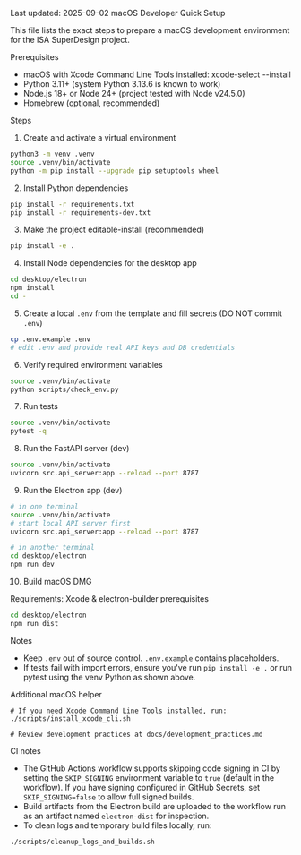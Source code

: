 Last updated: 2025-09-02
macOS Developer Quick Setup

This file lists the exact steps to prepare a macOS development environment for the
ISA SuperDesign project.

Prerequisites
- macOS with Xcode Command Line Tools installed: xcode-select --install
- Python 3.11+ (system Python 3.13.6 is known to work)
- Node.js 18+ or Node 24+ (project tested with Node v24.5.0)
- Homebrew (optional, recommended)

Steps

1) Create and activate a virtual environment

```bash
python3 -m venv .venv
source .venv/bin/activate
python -m pip install --upgrade pip setuptools wheel
```

2) Install Python dependencies

```bash
pip install -r requirements.txt
pip install -r requirements-dev.txt
```

3) Make the project editable-install (recommended)

```bash
pip install -e .
```

4) Install Node dependencies for the desktop app

```bash
cd desktop/electron
npm install
cd -
```

5) Create a local `.env` from the template and fill secrets (DO NOT commit `.env`)

```bash
cp .env.example .env
# edit .env and provide real API keys and DB credentials
```

6) Verify required environment variables

```bash
source .venv/bin/activate
python scripts/check_env.py
```

7) Run tests

```bash
source .venv/bin/activate
pytest -q
```

8) Run the FastAPI server (dev)

```bash
source .venv/bin/activate
uvicorn src.api_server:app --reload --port 8787
```

9) Run the Electron app (dev)

```bash
# in one terminal
source .venv/bin/activate
# start local API server first
uvicorn src.api_server:app --reload --port 8787

# in another terminal
cd desktop/electron
npm run dev
```

10) Build macOS DMG

Requirements: Xcode & electron-builder prerequisites

```bash
cd desktop/electron
npm run dist
```

Notes
- Keep `.env` out of source control. `.env.example` contains placeholders.
- If tests fail with import errors, ensure you've run `pip install -e .` or run pytest using the venv Python as shown above.

Additional macOS helper

```
# If you need Xcode Command Line Tools installed, run:
./scripts/install_xcode_cli.sh

# Review development practices at docs/development_practices.md
```

CI notes

- The GitHub Actions workflow supports skipping code signing in CI by setting the `SKIP_SIGNING` environment variable to `true` (default in the workflow). If you have signing configured in GitHub Secrets, set `SKIP_SIGNING=false` to allow full signed builds.
- Build artifacts from the Electron build are uploaded to the workflow run as an artifact named `electron-dist` for inspection.
- To clean logs and temporary build files locally, run:

```bash
./scripts/cleanup_logs_and_builds.sh
```
